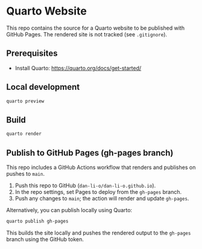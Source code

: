# Quarto Website

This repo contains the source for a Quarto website to be published with GitHub Pages. The rendered site is not tracked (see `.gitignore`).

## Prerequisites

- Install Quarto: https://quarto.org/docs/get-started/

## Local development

```bash
quarto preview
```

## Build

```bash
quarto render
```

## Publish to GitHub Pages (gh-pages branch)

This repo includes a GitHub Actions workflow that renders and publishes on pushes to `main`.

1. Push this repo to GitHub (`dan-li-o/dan-li-o.github.io`).
2. In the repo settings, set Pages to deploy from the `gh-pages` branch.
3. Push any changes to `main`; the action will render and update `gh-pages`.

Alternatively, you can publish locally using Quarto:

```bash
quarto publish gh-pages
```

This builds the site locally and pushes the rendered output to the `gh-pages` branch using the GitHub token.

